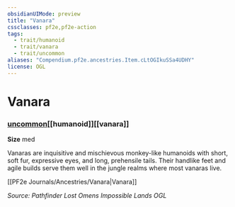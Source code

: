 ```yaml
---
obsidianUIMode: preview
title: "Vanara"
cssclasses: pf2e,pf2e-action
tags:
  - trait/humanoid
  - trait/vanara
  - trait/uncommon
aliases: "Compendium.pf2e.ancestries.Item.cLtOGIkuSSa4UDHY"
license: OGL
---
```

# Vanara

### [uncommon](uncommon "Uncommon Rarity Trait")[[humanoid]][[vanara]]



**Size** med


Vanaras are inquisitive and mischievous monkey-like humanoids with short, soft fur, expressive eyes, and long, prehensile tails. Their handlike feet and agile builds serve them well in the jungle realms where most vanaras live.

[[PF2e Journals/Ancestries/Vanara|Vanara]]

*Source: Pathfinder Lost Omens Impossible Lands*
*OGL*